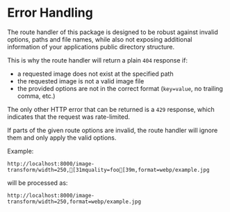 # Error Handling

The route handler of this package is designed to be robust against invalid options, paths and file names, while also not exposing additional information of your applications public directory structure.

This is why the route handler will return a plain `404` response if:

-   a requested image does not exist at the specified path
-   the requested image is not a valid image file
-   the provided options are not in the correct format (`key=value`, no trailing comma, etc.)

The only other HTTP error that can be returned is a `429` response, which indicates that the request was rate-limited.

If parts of the given route options are invalid, the route handler will ignore them and only apply the valid options.

Example:

```ansi
http://localhost:8000/image-transform/width=250,[31mquality=foo[39m,format=webp/example.jpg
```

will be processed as:

```ansi
http://localhost:8000/image-transform/width=250,format=webp/example.jpg
```
